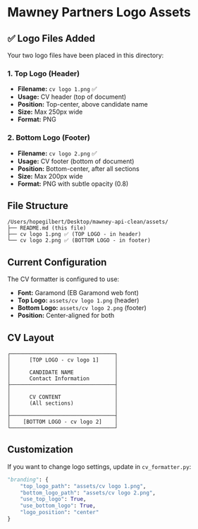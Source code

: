 # Mawney Partners Logo Assets

## ✅ Logo Files Added

Your two logo files have been placed in this directory:

### 1. Top Logo (Header)
- **Filename:** `cv logo 1.png` ✅
- **Usage:** CV header (top of document)
- **Position:** Top-center, above candidate name
- **Size:** Max 250px wide
- **Format:** PNG

### 2. Bottom Logo (Footer)
- **Filename:** `cv logo 2.png` ✅
- **Usage:** CV footer (bottom of document)
- **Position:** Bottom-center, after all sections
- **Size:** Max 200px wide
- **Format:** PNG with subtle opacity (0.8)

## File Structure

```
/Users/hopegilbert/Desktop/mawney-api-clean/assets/
├── README.md (this file)
├── cv logo 1.png ✅ (TOP LOGO - in header)
└── cv logo 2.png ✅ (BOTTOM LOGO - in footer)
```

## Current Configuration

The CV formatter is configured to use:
- **Font:** Garamond (EB Garamond web font)
- **Top Logo:** `assets/cv logo 1.png` (header)
- **Bottom Logo:** `assets/cv logo 2.png` (footer)
- **Position:** Center-aligned for both

## CV Layout

```
┌─────────────────────────────────┐
│      [TOP LOGO - cv logo 1]     │
│                                 │
│      CANDIDATE NAME             │
│      Contact Information        │
├─────────────────────────────────┤
│                                 │
│      CV CONTENT                 │
│      (All sections)             │
│                                 │
├─────────────────────────────────┤
│    [BOTTOM LOGO - cv logo 2]    │
└─────────────────────────────────┘
```

## Customization

If you want to change logo settings, update in `cv_formatter.py`:

```python
"branding": {
    "top_logo_path": "assets/cv logo 1.png",
    "bottom_logo_path": "assets/cv logo 2.png",
    "use_top_logo": True,
    "use_bottom_logo": True,
    "logo_position": "center"
}
```

